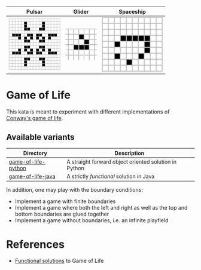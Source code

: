 | Pulsar | Glider | Spaceship |
| ------ | ------ | --------- |
| ![Pulsar](./assets/Game_of_life_pulsar.gif) | ![Glider](./assets/Game_of_life_animated_glider.gif) | ![Spaceship](./assets/Animated_Mwss.gif) | 

# Game of Life

This kata is meant to experiment with different implementations
of [Conway's game of life](https://en.wikipedia.org/wiki/Conway%27s_Game_of_Life).

## Available variants

| Directory | Description |
| --------- | ----------- |
| [game-of-life-python](./game-of-life-python) | A straight forward object oriented solution in Python |
| [game-of-life-java](./game-of-life-java)     | A strictly _functional_ solution in Java              |

In addition, one may play with the boundary conditions:

- Implement a game with finite boundaries
- Implement a game where both the left and right as well as the top and bottom boundaries are glued together
- Implement a game without boundaries, i.e. an infinite playfield

# References

- [Functional solutions](http://programmablelife.blogspot.com/search/label/conways-game-of-life) to Game of Life
